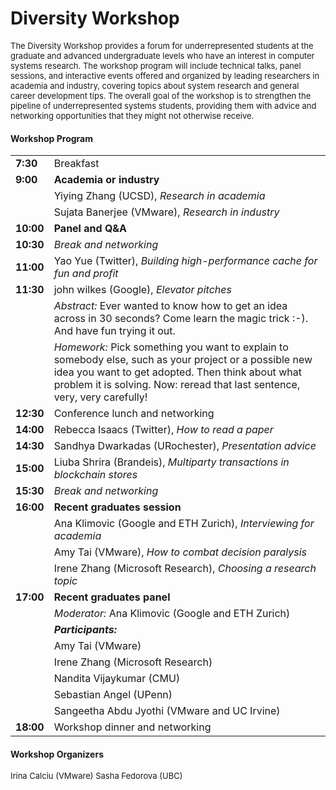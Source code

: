 
# Diversity Workshop

<font size="2.5">
The Diversity Workshop provides a forum for underrepresented students at the
graduate and advanced undergraduate levels who have an interest in computer
systems research. The workshop program will include technical talks, panel
sessions, and interactive events offered and organized by leading researchers in
academia and industry, covering topics about system research and general career
development tips. The overall goal of the workshop is to strengthen the pipeline
of underrepresented systems students, providing them with advice and networking
opportunities that they might not otherwise receive.
</font>


#### Workshop Program
<font size="2.5">

|                               |                          |
| ------------------------------|:-------------------------|
| **7:30**                      | Breakfast                |
| **9:00**                      | __Academia or industry__ |
|                               | Yiying Zhang (UCSD), *Research in academia*     |
|                               | Sujata Banerjee (VMware), *Research in industry*  |
| **10:00**                     | __Panel and Q&A__ |
| **10:30**                     | *Break and networking*   |
| **11:00**                     | Yao Yue (Twitter), *Building high-performance cache for fun and profit* |
| **11:30**                     | john wilkes (Google), *Elevator pitches* |
| &nbsp;                        | *Abstract:* Ever wanted to know how to get an idea across in 30 seconds?  Come learn the magic trick :-).  And have fun trying it out.|
| &nbsp;                        | *Homework:* Pick something you want to explain to somebody else, such as your project or a possible new idea you want to get adopted. Then think about what problem it is solving.  Now: reread that last sentence, very, very carefully! |
| **12:30**                     | Conference lunch and networking     |
| **14:00**                     | Rebecca Isaacs (Twitter), *How to read a paper* |
| **14:30**                     | Sandhya Dwarkadas (URochester), *Presentation advice* |
| **15:00**                     | Liuba Shrira (Brandeis), *Multiparty transactions in blockchain stores* |
| **15:30**                     | *Break and networking*   |
| **16:00**                     | __Recent graduates session__ |
|                               | Ana Klimovic (Google and ETH Zurich), *Interviewing for academia*|
|                               | Amy Tai (VMware), *How to combat decision paralysis* |
|                               | Irene Zhang (Microsoft Research), *Choosing a research topic*|
| **17:00**                     | __Recent graduates panel__ |
|                               | *Moderator:* Ana Klimovic (Google and ETH Zurich)|
|                               | *__Participants:__* |
|                               | Amy Tai (VMware) |
|                               | Irene Zhang (Microsoft Research) |
|                               | Nandita Vijaykumar (CMU) |
|                               | Sebastian Angel (UPenn) |
|                               | Sangeetha Abdu Jyothi (VMware and UC Irvine) |
| **18:00**                     | Workshop dinner and networking    |




</font>



#### Workshop Organizers 

<font size="2.5">
Irina Calciu (VMware)   
Sasha Fedorova (UBC)   
</font>
